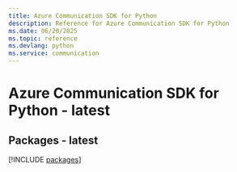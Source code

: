 ```yaml
---
title: Azure Communication SDK for Python
description: Reference for Azure Communication SDK for Python
ms.date: 06/20/2025
ms.topic: reference
ms.devlang: python
ms.service: communication
---
```

# Azure Communication SDK for Python - latest
## Packages - latest
[!INCLUDE [packages](communication-index.md)]
